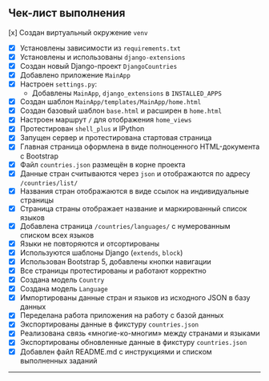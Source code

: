 ##  Чек-лист выполнения

 [x] Создан виртуальный окружение `venv`  
- [x] Установлены зависимости из `requirements.txt`  
- [x] Установлены и использованы `django-extensions`  
- [x] Создан новый Django-проект `DjangoCountries`  
- [x] Добавлено приложение `MainApp`  
- [x] Настроен `settings.py`:  
  - Добавлены `MainApp`, `django_extensions` в `INSTALLED_APPS`  
- [x] Создан шаблон `MainApp/templates/MainApp/home.html`  
- [x] Создан базовый шаблон `base.html` и расширен в `home.html`  
- [x] Настроен маршрут `/` для отображения `home_views`  
- [x] Протестирован `shell_plus` и IPython  
- [x] Запущен сервер и протестирована стартовая страница  
- [x] Главная страница оформлена в виде полноценного HTML-документа с Bootstrap  
- [x] Файл `countries.json` размещён в корне проекта  
- [x] Данные стран считываются через `json` и отображаются по адресу `/countries/list/`  
- [x] Названия стран отображаются в виде ссылок на индивидуальные страницы  
- [x] Страница страны отображает название и маркированный список языков  
- [x] Добавлена страница `/countries/languages/` с нумерованным списком всех языков  
- [x] Языки не повторяются и отсортированы  
- [x] Используются шаблоны Django (`extends`, `block`)  
- [x] Использован Bootstrap 5, добавлены кнопки навигации  
- [x] Все страницы протестированы и работают корректно  
- [x] Создана модель `Country`  
- [x] Создана модель `Language`  
- [x] Импортированы данные стран и языков из исходного JSON в базу данных  
- [x] Переделана работа приложения на работу с базой данных  
- [x] Экспортированы данные в фикстуру `countries.json`  
- [x] Реализована связь «многие-ко-многим» между странами и языками  
- [x] Экспортированы обновленные данные в фикстуру `countries.json`  
- [x] Добавлен файл README.md с инструкциями и списком выполненных заданий 

---
